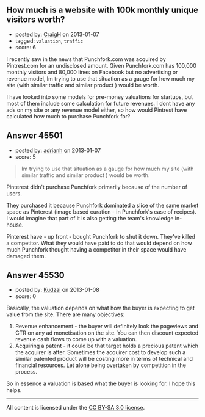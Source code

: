 ## How much is a website with 100k monthly unique visitors worth?

- posted by: [CraigH](https://stackexchange.com/users/-1/22432-craigh) on 2013-01-07
- tagged: `valuation`, `traffic`
- score: 6

I recently saw in the news that Punchfork.com was acquired by Pintrest.com for an undisclosed amount. Given Punchfork.com has 100,000 monthly visitors and 80,000 lines on Facebook but no advertising or revenue model, Im trying to use that situation as a gauge for how much my site (with similar traffic and similar product ) would be worth. 

I have looked into some models for pre-money valuations for startups, but most of them include some calculation for future revenues. I dont have any ads on my site or any revenue model either, so how would Pintrest have calculated how much to purchase Punchfork for?


## Answer 45501

- posted by: [adrianh](https://stackexchange.com/users/-1/4599-adrianh) on 2013-01-07
- score: 5

> Im trying to use that situation as a gauge for how much my site (with similar traffic and similar product ) would be worth.

Pinterest didn't purchase Punchfork primarily because of the number of users.

They purchased it because Punchfork dominated a slice of the same market space as Pinterest (image based curation - in Punchfork's case of recipes). I would imagine that part of it is also getting the team's knowledge in-house.

Pinterest have - up front - bought Punchfork to shut it down. They've killed a competitor. What they would have paid to do that would depend on how much Punchfork thought having a competitor in their space would have damaged them.





## Answer 45530

- posted by: [Kudzai](https://stackexchange.com/users/-1/22454-kudzai) on 2013-01-08
- score: 0

Basically, the valuation depends on what how the buyer is expecting to get value from the site. There are many objectives:

 1. Revenue enhancement - the buyer will definitely look the pageviews and CTR on any ad monetisation on the site. You can then discount expected revenue cash flows to come up with a valuation.
 2. Acquiring a patent - it could be that target holds a precious patent which the acquirer is after. Sometimes the acquirer cost to develop such a similar patented product will be costing more in terms of technical and financial resources. Let alone being overtaken by competition in the process.

So in essence a valuation is based what the buyer is looking for. I hope this helps.



---

All content is licensed under the [CC BY-SA 3.0 license](https://creativecommons.org/licenses/by-sa/3.0/).
